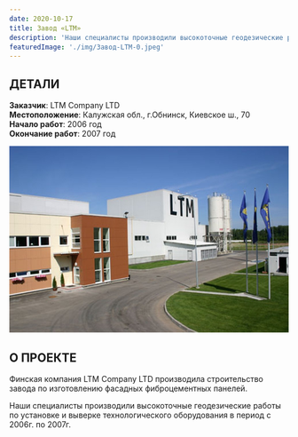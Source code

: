 ```yaml
---
date: 2020-10-17
title: Завод «LTM»
description: 'Наши специалисты производили высокоточные геодезические работы по установке и выверке технологического оборудования в период с 2006г. по 2007г.'
featuredImage: './img/Завод-LTM-0.jpeg'
---
```


## ДЕТАЛИ

**Заказчик**: LTM Company LTD  
**Местоположение**: Калужская обл., г.Обнинск, Киевское ш., 70  
**Начало работ**: 2006 год  
**Окончание работ**: 2007 год

![Завод LTM](./img/Завод-LTM-1.jpeg)

## О ПРОЕКТЕ

Финская компания LTM Company LTD производила строительство завода по изготовлению фасадных фиброцементных панелей.

Наши специалисты производили высокоточные геодезические работы по установке и выверке технологического оборудования в период с 2006г. по 2007г.
